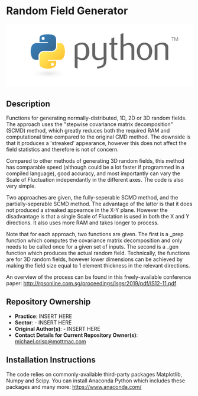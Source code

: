 # Random Field Generator

![Python Logo](./python_logo.png)
## Description
Functions for generating normally-distributed, 1D, 2D or 3D random fields. The approach uses the "stepwise covariance matrix decomposition" (SCMD) method, which greatly reduces both the required RAM and computational time compared to the original CMD method. The downside is that it produces a 'streaked' appearance, however this does not affect the field statistics and therefore is not of concern. 

Compared to other methods of generating 3D random fields, this method has comparable speed (although could be a lot faster if programmed in a compiled language), good accuracy, and most importantly can vary the Scale of Fluctuation independantly in the different axes. The code is also very simple.

Two approaches are given, the fully-seperable SCMD method, and the partially-seperable SCMD method. The advantage of the latter is that it does not produced a streaked appearnce in the X-Y plane. However the disadvantage is that a single Scale of Fluctation is used in both the X and Y directions. It also uses more RAM and takes longer to process.

Note that for each approach, two functions are given. The first is a _prep function which computes the covariance matrix decomposition and only needs to be called once for a given set of inputs. The second is a _gen function which produces the actual random field.
Technically, the functions are for 3D random fields, however lower dimensions can be achieved by making the field size equal to 1 element thickness in the relevant directions.

An overview of the process can be found in this freely-available conference paper:
http://rpsonline.com.sg/proceedings/isgsr2019/pdf/IS12-11.pdf

## Repository Ownership
* **Practice**: INSERT HERE
* **Sector**: - INSERT HERE
* **Original Author(s)**: - INSERT HERE
* **Contact Details for Current Repository Owner(s)**: michael.crisp@mottmac.com
## Installation Instructions
The code relies on commonly-available third-party packages Matplotlib, Numpy and Scipy. You can install Anaconda Python which includes these packages and many more: https://www.anaconda.com/

